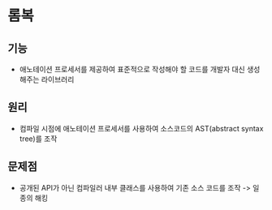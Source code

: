 # 롬복
## 기능
- 애노테이션 프로세서를 제공하여 표준적으로 작성해야 할 코드를 개발자 대신 생성해주는 라이브러리
## 원리
- 컴파일 시점에 애노테이션 프로세서를 사용하여 소스코드의 AST(abstract syntax tree)를 조작
## 문제점
- 공개된 API가 아닌 컴파일러 내부 클래스를 사용하여 기존 소스 코드를 조작 -> 일종의 해킹
